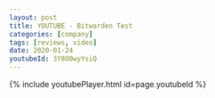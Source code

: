 ```yaml
---
layout: post
title: YOUTUBE - Bitwarden Test
categories: [company]
tags: [reviews, video]
date: 2020-01-24
youtubeId: 3Y8O0wyYsiQ
---
```


{% include youtubePlayer.html id=page.youtubeId %}
